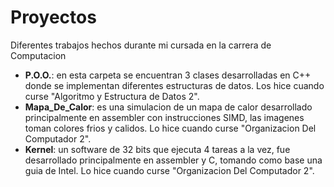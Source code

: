 # Proyectos
Diferentes trabajos hechos durante mi cursada en la carrera de Computacion
+ **P.O.O.**: en esta carpeta se encuentran 3 clases desarrolladas en C++ donde se implementan diferentes estructuras de datos. Los hice cuando curse "Algoritmo y Estructura de Datos 2".
+ **Mapa_De_Calor**:  es una simulacion de un mapa de calor desarrollado principalmente en assembler con instrucciones SIMD, las imagenes toman colores frios y calidos. Lo hice cuando curse "Organizacion Del Computador 2".
+ **Kernel**:  un software de 32 bits que ejecuta 4 tareas a la vez, fue desarrollado principalmente en assembler y C, tomando como base una guia de Intel. Lo hice cuando curse "Organizacion Del Computador 2".
